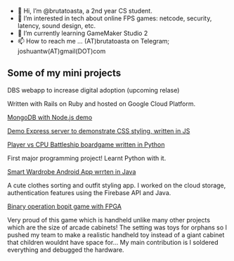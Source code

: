 - 👋 Hi, I’m @brutatoasta, a 2nd year CS student.
- 👀 I’m interested in tech about online FPS games: netcode, security, latency, sound design, etc.
- 🌱 I’m currently learning GameMaker Studio 2
- 📫 How to reach me ... (AT)brutatoasta on Telegram; joshuantw(AT)gmail(DOT)com

## Some of my mini projects


DBS webapp to increase digital adoption (upcoming relase)

Written with Rails on Ruby and hosted on Google Cloud Platform.

[MongoDB with Node.js demo](https://github.com/brutatoasta/escmongonode)


[Demo Express server to demonstrate CSS styling, written in JS](https://github.com/brutatoasta/first_static_express)


[Player vs CPU Battleship boardgame written in Python](https://github.com/brutatoasta/battleshiprep)

First major programming project! Learnt Python with it.


[Smart Wardrobe Android App wrrten in Java](https://github.com/brutatoasta/shibushi)

A cute clothes sorting and outfit styling app. I worked on the cloud storage, authentication features using the Firebase API and Java.


[Binary operation bopit game with FPGA](https://github.com/brutatoasta/bitop)

Very proud of this game which is handheld unlike many other projects which are the size of arcade cabinets! The setting was toys for orphans so I pushed my team to make a realistic handheld toy instead of a giant cabinet that children wouldnt have space for... My main contribution is I soldered everything and debugged the hardware.

<!---
brutatoasta/brutatoasta is a ✨ special ✨ repository because its `README.md` (this file) appears on your GitHub profile.
You can click the Preview link to take a look at your changes.
--->
